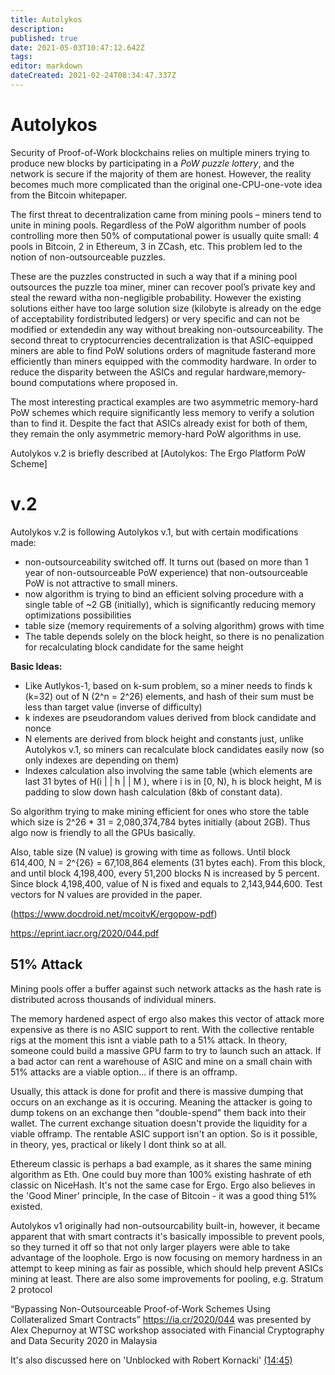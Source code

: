 ```yaml
---
title: Autolykos
description: 
published: true
date: 2021-05-03T10:47:12.642Z
tags: 
editor: markdown
dateCreated: 2021-02-24T08:34:47.337Z
---
```


# Autolykos


Security  of  Proof-of-Work  blockchains  relies  on  multiple  miners  trying to produce new blocks by participating in a *PoW puzzle lottery*,  and the network is secure if the majority of them are honest.  However, the reality becomes much more complicated than the original one-CPU-one-vote idea from the Bitcoin whitepaper\.

The first threat to decentralization came from mining pools – miners tend to unite in mining pools. Regardless of the PoW algorithm number of pools controlling more then 50% of computational power is usually quite small:  4 pools in Bitcoin, 2 in Ethereum, 3 in ZCash, etc.  This problem led to the notion of non-outsourceable puzzles. 

These are the puzzles constructed in such a way that if a mining pool outsources the puzzle toa miner, miner can recover pool’s private key and steal the reward witha non-negligible probability.  However the existing solutions either have too large solution size (kilobyte is already on the edge of acceptability fordistributed ledgers) or very specific and can not be modified or extendedin any way without breaking non-outsourceability. The second threat to cryptocurrencies decentralization is that ASIC-equipped miners are able to find PoW solutions orders of magnitude fasterand more efficiently than miners equipped with the commodity hardware. In order to reduce the disparity between the ASICs and regular hardware,memory-bound computations where proposed in. 

The most interesting practical examples are two asymmetric memory-hard PoW schemes which require significantly less memory to verify a solution than to find it. Despite  the  fact  that  ASICs  already  exist  for  both  of  them,  they remain the only asymmetric memory-hard PoW algorithms in use. 

Autolykos v.2 is briefly described at [Autolykos:  The Ergo Platform PoW Scheme]


# v.2

Autolykos v.2 is following Autolykos v.1, but with certain modifications made:

-  non-outsourceability switched off. It turns out (based on more than 1 year of non-outsourceable PoW experience) that non-outsourceable PoW is not attractive to small miners.
-  now algorithm is trying to bind an efficient solving procedure with a single table of ~2 GB (initially), which is significantly reducing memory optimizations possibilities
- table size (memory requirements of a solving algorithm) grows with time
- The table depends solely on the block height, so there is no penalization for recalculating block candidate for the same height

**Basic Ideas:**

- Like Autlykos-1, based on k-sum problem, so a miner needs to finds k (k=32) out of N (2^n = 2^26) elements, and hash of their sum must be less than target value (inverse of difficulty)
- k indexes are pseudorandom values derived from block candidate and nonce
- N elements are derived from block height and constants just, unlike Autolykos v.1, so miners can recalculate block candidates easily now (so only indexes are depending on them)
- Indexes calculation also involving the same table (which elements are last 31 bytes of H(i | | h | | M ), where i is in [0, N), h is block height, M is padding to slow down hash calculation (8kb of constant data).

So algorithm trying to make mining efficient for ones who store the table which size is 2^26 * 31 = 2,080,374,784 bytes initially (about 2GB). Thus algo now is friendly to all the GPUs basically.

Also, table size (N value) is growing with time as follows. Until block 614,400, N = 2^{26} = 67,108,864 elements (31 bytes each). From this block, and until block 4,198,400, every 51,200 blocks N is increased by 5 percent. Since block 4,198,400, value of N is fixed and equals to 2,143,944,600. Test vectors for N values are provided in the paper.

(https://www.docdroid.net/mcoitvK/ergopow-pdf)

https://eprint.iacr.org/2020/044.pdf


## 51% Attack

Mining pools offer a buffer against such network attacks as the hash rate is distributed across thousands of individual miners.

The memory hardened aspect of ergo also makes this vector of attack more expensive as there is no ASIC support to rent. With the collective rentable rigs at the moment this isnt a viable path to a 51% attack. In theory, someone could build a massive GPU farm to try to launch such an attack. If a bad actor can rent a warehouse of ASIC and mine on a small chain with 51% attacks are a viable option... if there is an offramp. 

Usually, this attack is done for profit and there is massive dumping that occurs on an exchange as it is occuring. Meaning the attacker is going to dump tokens on an exchange then "double-spend" them back into their wallet. The current exchange situation doesn't provide the liquidity for a viable offramp. The rentable ASIC support isn't an option. So is it possible, in theory, yes, practical or likely I dont think so at all.

Ethereum classic is perhaps a bad example, as it shares the same mining algorithm as Eth. One could buy more than 100% existing hashrate of eth classic on NiceHash. It's not the same case for Ergo. Ergo also believes in the 'Good Miner' principle, In the case of Bitcoin - it was a good thing 51% existed. 

Autolykos v1 originally had non-outsourcability built-in, however, it became apparent that with smart contracts it's basically impossible to prevent pools, so they turned it off so that not only larger players were able to take advantage of the loophole. Ergo is now focusing on memory hardness in an attempt to keep mining as fair as possible, which should help prevent ASICs mining at least. There are also some improvements for pooling, e.g. Stratum 2 protocol

“Bypassing Non-Outsourceable Proof-of-Work Schemes Using Collateralized Smart Contracts” https://ia.cr/2020/044 was presented by Alex Chepurnoy at WTSC workshop associated with Financial Cryptography and Data Security 2020 in Malaysia

It's also discussed here on 'Unblocked with Robert Kornacki' [(14:45)](https://www.youtube.com/watch?v=2sbTMrQwWOw&feature=youtu.be)